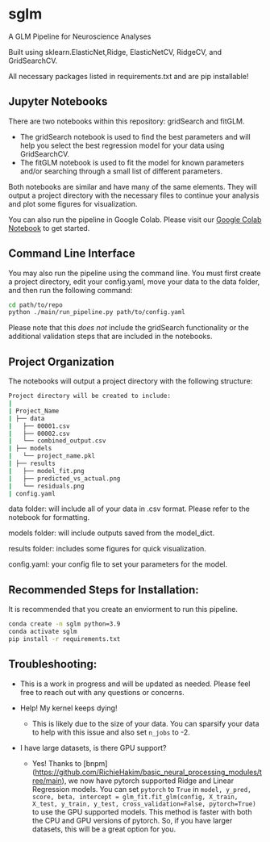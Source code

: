 sglm
==============================

A GLM Pipeline for Neuroscience Analyses

Built using sklearn.ElasticNet,Ridge, ElasticNetCV, RidgeCV, and GridSearchCV.

All necessary packages listed in requirements.txt and are pip installable!

## Jupyter Notebooks
There are two notebooks within this repository: gridSearch and fitGLM.
* The gridSearch notebook is used to find the best parameters and will help you select the best regression model for your data using GridSearchCV.
* The fitGLM notebook is used to fit the model for known parameters and/or searching through a small list of different parameters. 

Both notebooks are similar and have many of the same elements. They will output a project directory with the necessary files to continue your analysis
and plot some figures for visualization.

You can also run the pipeline in Google Colab. Please visit our [Google Colab Notebook](https://githubtocolab.com/jbwallace123/sabatini-glm-workflow/blob/main/notebooks/colab_grid_search_tutorial.ipynb) to get started.


## Command Line Interface
You may also run the pipeline using the command line. You must first create a project directory, edit your config.yaml, move your data to the data folder, and then run the following command:

```bash
cd path/to/repo
python ./main/run_pipeline.py path/to/config.yaml
```

Please note that this *does not* include the gridSearch functionality or the additional validation steps that are included in the notebooks.

## Project Organization

The notebooks will output a project directory with the following structure:

```bash
Project directory will be created to include: 
|
| Project_Name
| ├── data
|   ├── 00001.csv
|   ├── 00002.csv
|   └── combined_output.csv
| ├── models
|   └── project_name.pkl
| ├── results
|   ├── model_fit.png
|   ├── predicted_vs_actual.png
|   └── residuals.png
| config.yaml
```

data folder: will include all of your data in .csv format. Please refer to the notebook for formatting.

models folder: will include outputs saved from the model_dict.

results folder: includes some figures for quick visualization. 

config.yaml: your config file to set your parameters for the model. 

## Recommended Steps for Installation:

It is recommended that you create an enviorment to run this pipeline. 

```bash
conda create -n sglm python=3.9
conda activate sglm
pip install -r requirements.txt
```

## Troubleshooting:

* This is a work in progress and will be updated as needed. Please feel free to reach out with any questions or concerns.

* Help! My kernel keeps dying! 
    * This is likely due to the size of your data. You can sparsify your data to help with this issue and also set
    `n_jobs` to -2.

* I have large datasets, is there GPU support?
    * Yes! Thanks to [bnpm] (https://github.com/RichieHakim/basic_neural_processing_modules/tree/main), we now have pytorch supported Ridge and Linear Regression models.
    You can set `pytorch` to `True` in `model, y_pred, score, beta, intercept = glm_fit.fit_glm(config, X_train, X_test, y_train, y_test, cross_validation=False, pytorch=True)` to use the GPU supported models. This method is faster with both the CPU and GPU versions of pytorch. So, if you have larger datasets, this will be a great option for you.
